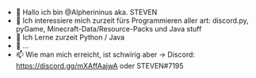 - 👋 Hallo ich bin @Alpherininus aka. STEVEN
- 👀 Ich interessiere mich zurzeit fürs Programmieren aller art: discord.py, pyGame, Minecraft-Data/Resource-Packs und Java stuff
- 🌱 Ich Lerne zurzeit Python / Java
- 💞️ ...
- 📫 Wie man mich erreicht, ist schwirig aber -> Discord: https://discord.gg/mXAffAajwA oder STEVEN#7195



<!---
Alpherininus/Alpherininus is a ✨ special ✨ repository because its `README.md` (this file) appears on your GitHub profile.
You can click the Preview link to take a look at your changes.
--->
